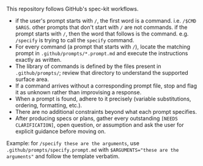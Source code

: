 This repository follows GitHub's spec-kit workflows.

- if the user's prompt starts with `/`, the first word is a command.  i.e. `/$CMD $ARGS`.  other prompts that don't start with `/` are not commands. if the prompt starts with `/`, then the word that follows is the command.  e.g. `/specify` is trying to call the `specify` command.
- For every command (a prompt that starts with `/`), locate the matching prompt in `.github/prompts/*.prompt.md` and execute the instructions exactly as written.
- The library of commands is defined by the files present in `.github/prompts/`; review that directory to understand the supported surface area.
- If a command arrives without a corresponding prompt file, stop and flag it as unknown rather than improvising a response.
- When a prompt is found, adhere to it precisely (variable substitutions, ordering, formatting, etc.).
- There are no additional constraints beyond what each prompt specifies.
- After producing specs or plans, gather every outstanding `[NEEDS CLARIFICATION]`, open question, or assumption and ask the user for explicit guidance before moving on.

Example: for `/specify these are the arguments`, use `.github/prompts/specify.prompt.md` with `$ARGUMENTS="these are the arguments"` and follow the template verbatim.
